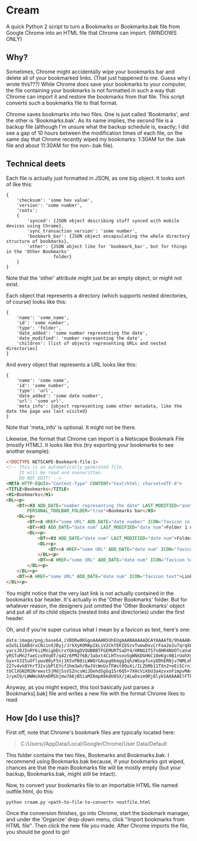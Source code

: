 # Cream

A quick Python 2 script to turn a Bookmarks or Bookmarks.bak file from Google Chrome into an HTML
file that Chrome can import. (WINDOWS ONLY)

## Why?

Sometimes, Chrome might accidentally wipe your bookmarks bar and delete all of your bookmarked
links. (That just happened to me. Guess why I wrote this???) While Chrome _does_ save your bookmarks
to your computer, the file containing your bookmarks is not formatted in such a way that Chrome can
import it and restore the bookmarks from that file. This script converts such a bookmarks file to 
that format.

Chrome saves bookmarks into two files. One is just called 'Bookmarks', and the other is
'Bookmarks.bak'. As its name implies, the second file is a backup file (although I'm unsure what the
backup schedule is, exactly; I did see a gap of 10 hours between the modification times of each
file, on the same day that Chrome recently wiped my bookmarks: 1:30AM for the .bak file and about
11:30AM for the non-.bak file). 

## Technical deets

Each file is actually just formatted in JSON, as one big object. It looks sort of like this:
```
{
    'checksum': 'some hex value',
    'version': 'some number',
    'roots':
    {
        'synced': {JSON object describing stuff synced with mobile devices using Chrome},
        'sync_transaction_version': 'some number',
        'bookmark_bar': {JSON object encapsulating the whole directory structure of bookmarks},
        'other': {JSON object like for 'bookmark_bar', but for things in the 'Other Bookmarks'
                  folder}
    }
}
```
Note that the 'other' attribute might just be an empty object, or might not exist.

Each object that represents a directory (which supports nested directories, of course) looks like
this:
```
{
	'name': 'some_name',
	'id': 'some number',
	'type': 'folder',
	'date_added': 'some number representing the date',
	'date_modified': 'number representing the date',
	'children': [list of objects representing URLs and nested directories]
}
```
And every object that represents a URL looks like this:
```
{	
	'name': 'some name',
	'id': 'some number',
	'type': 'url',
	'date_added': 'some date number',
	'url': 'some url',
	'meta_info': {object representing some other metadata, like the date the page was last visited}
}
```
Note that 'meta_info' is optional. It might not be there.

Likewise, the format that Chrome can import is a Netscape Bookmark File (mostly HTML).
It looks like this (try exporting your bookmarks to see another example):
```html
<!DOCTYPE NETSCAPE-Bookmark-file-1>
<!-- This is an automatically generated file.
     It will be read and overwritten.
     DO NOT EDIT! -->
<META HTTP-EQUIV="Content-Type" CONTENT="text/html; charset=UTF-8">
<TITLE>Bookmarks</TITLE>
<H1>Bookmarks</H1>
<DL><p>
    <DT><H3 ADD_DATE="number representing the date" LAST_MODIFIED="another date number"
    	PERSONAL_TOOLBAR_FOLDER="true">Bookmarks bar</H3>
    <DL><p>
        <DT><A HREF="some URL" ADD_DATE="date number" ICON="favicon in text form">Link 1 name</A>
        <DT><H3 ADD_DATE="date num" LAST_MODIFIED="date num">Folder 1 name</H3>
        <DL><p>
            <DT><H3 ADD_DATE="date num" LAST_MODIFIED="date num">Folder 2 name</H3>
            <DL><p>
                <DT><A HREF="some URL" ADD_DATE="date num" ICON="favicon text">Link 2 name</A>
            </DL><p>
            <DT><A HREF="some URL" ADD_DATE="date num" ICON="favicon text">Link 3 name</A>
        </DL><p>
    </DL><p>
    <DT><A HREF="some URL" ADD_DATE="date num" ICON="favicon text">Link 4 name</A>
</DL><p>
```

You might notice that the very last link is not actually contained in the bookmarks bar header. It's
actually in the 'Other Bookmarks' folder. But for whatever reason, the designers just omitted the
'Other Bookmarks' object and put all of its child objects (nested links and directories) under the
first header.

Oh, and if you're super curious what I mean by a favicon as text, here's one:
```
data:image/png;base64,iVBORw0KGgoAAAANSUhEUgAAABAAAAAQCAYAAAAf8/9hAAAB+0lEQVQ4jW2TS08bQRCEv55Zv03
wIw5LIGABdrxCNiinXJByj/JrkXyKOMApIkLiV2CkYEKIbSzvTuewDxvCrFaa2e2u7qrqkW+fvyqAqiIivLYHsnO60hjz8uNr62X
yarzJ0JInRY6iiMVigbDcrxYQkbgDVQUBBBTFGEMURTSaDY4/HRNGIf57n8HR4NUOTcaVuHIYhkz+TugFPZrNJvfje4IgYL2+zmQ
yRSTuMn2faeCco9Vq0T/q42/6PM2f6B/3abxt4CLHTnsno5gWNkDGH6C10eKgc0B1rUohXyAIAiqVCuVymXqthnMRSSgigrdqkzG
Gyx+X3I5uOflywvB0yF5nj1K5xPB0iLWWQrGAupg0kmggIqhzWGvpfuxyODhERNjv7NMLehhr6Pa61Oo1nHOIJC4gGCXuwKHkcjl
227v4vk8YhrT32vibPlEYsf1hm3wh/8wJVcWoUxTFWst0OuXi/ILZbMb11TXnZ+eEi5Crn1ecfT/j4fcD1toYRGPrPRFBVDIXNt5
tUClXGN2M2Nrewst5jMdjSsVSZncsWiJDehdSgGq1Sr6Q5+7XHcVikbU3a4zvxnFimpvMAsL/Ljw+PqJ/FM/zmM/nzG5neJ6Xig6
J/ymI9/LWWWuXAhmDMSbjmw7A6jB5iaMZ6mpA9k8U0SX/jALwDxim9Rj8lykSAAAAAElFTkSuQmCC
```

Anyway, as you might expect, this tool basically just parses a Bookmarks[.bak] file and writes a new
file with the format Chrome likes to read.

## How [do I use this]?

First off, note that Chrome's bookmark files are typically located here:
> C:/Users/<your-name>/AppData/Local/Google/Chrome/User Data/Default

This folder contains the two files, Bookmarks and Bookmarks.bak. I recommend using Bookmarks.bak
because, if your bookmarks got wiped, chances are that the main Bookmarks file will be mostly empty
(but your backup, Bookmarks.bak, might still be intact).

Now, to convert your bookmarks file to an importable HTML file named outfile.html, do this:
```
python cream.py <path-to-file-to-convert> >outfile.html
```

Once the conversion finishes, go into Chrome, start the bookmark manager, and under the 'Organize'
drop-down menu, click "Import bookmarks from HTML file". Then click the new file you made. After
Chrome imports the file, you should be good to go!